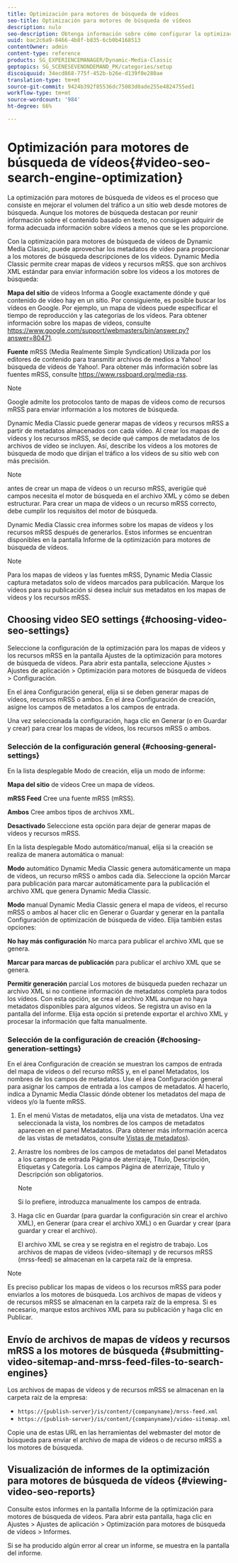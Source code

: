 ```yaml
---
title: Optimización para motores de búsqueda de vídeos
seo-title: Optimización para motores de búsqueda de vídeos
description: nulo
seo-description: Obtenga información sobre cómo configurar la optimización para motores de búsqueda de vídeos.
uuid: bac2c6a9-8466-4b8f-b835-6cb0b4168513
contentOwner: admin
content-type: reference
products: SG_EXPERIENCEMANAGER/Dynamic-Media-Classic
geptopics: SG_SCENESEVENONDEMAND_PK/categories/setup
discoiquuid: 34ecd868-775f-452b-b26e-d139f0e280ae
translation-type: tm+mt
source-git-commit: 9424b392f85536dc75083d0ade255e4824755ed1
workflow-type: tm+mt
source-wordcount: '984'
ht-degree: 66%

---
```



# Optimización para motores de búsqueda de vídeos{#video-seo-search-engine-optimization}

La optimización para motores de búsqueda de vídeos es el proceso que consiste en mejorar el volumen del tráfico a un sitio web desde motores de búsqueda. Aunque los motores de búsqueda destacan por reunir información sobre el contenido basado en texto, no consiguen adquirir de forma adecuada información sobre vídeos a menos que se les proporcione.

Con la optimización para motores de búsqueda de vídeos de Dynamic Media Classic, puede aprovechar los metadatos de vídeo para proporcionar a los motores de búsqueda descripciones de los vídeos. Dynamic Media Classic permite crear mapas de vídeos y recursos mRSS. que son archivos XML estándar para enviar información sobre los vídeos a los motores de búsqueda:

**Mapa del sitio** de vídeos Informa a Google exactamente dónde y qué contenido de vídeo hay en un sitio. Por consiguiente, es posible buscar los vídeos en Google. Por ejemplo, un mapa de vídeos puede especificar el tiempo de reproducción y las categorías de los vídeos. Para obtener información sobre los mapas de vídeos, consulte https://www.google.com/support/webmasters/bin/answer.py?answer=80471.

**Fuente** mRSS (Media Realmente Simple Syndication) Utilizada por los editores de contenido para transmitir archivos de medios a Yahoo! búsqueda de vídeos de Yahoo!. Para obtener más información sobre las fuentes mRSS, consulte https://www.rssboard.org/media-rss.

>[!NOTE]
>
>Google admite los protocolos tanto de mapas de vídeos como de recursos mRSS para enviar información a los motores de búsqueda.

Dynamic Media Classic puede generar mapas de vídeos y recursos mRSS a partir de metadatos almacenados con cada vídeo. Al crear los mapas de vídeos y los recursos mRSS, se decide qué campos de metadatos de los archivos de vídeo se incluyen. Así, describe los vídeos a los motores de búsqueda de modo que dirijan el tráfico a los vídeos de su sitio web con más precisión.

>[!NOTE]
>
>antes de crear un mapa de vídeos o un recurso mRSS, averigüe qué campos necesita el motor de búsqueda en el archivo XML y cómo se deben estructurar. Para crear un mapa de vídeos o un recurso mRSS correcto, debe cumplir los requisitos del motor de búsqueda.

Dynamic Media Classic crea informes sobre los mapas de vídeos y los recursos mRSS después de generarlos. Estos informes se encuentran disponibles en la pantalla Informe de la optimización para motores de búsqueda de vídeos.

>[!NOTE]
>
>Para los mapas de vídeos y las fuentes mRSS, Dynamic Media Classic captura metadatos solo de vídeos marcados para publicación. Marque los vídeos para su publicación si desea incluir sus metadatos en los mapas de vídeos y los recursos mRSS.

## Choosing video SEO settings {#choosing-video-seo-settings}

Seleccione la configuración de la optimización para los mapas de vídeos y los recursos mRSS en la pantalla Ajustes de la optimización para motores de búsqueda de vídeos. Para abrir esta pantalla, seleccione Ajustes > Ajustes de aplicación > Optimización para motores de búsqueda de vídeos > Configuración.

En el área Configuración general, elija si se deben generar mapas de vídeos, recursos mRSS o ambos. En el área Configuración de creación, asigne los campos de metadatos a los campos de entrada.

Una vez seleccionada la configuración, haga clic en Generar (o en Guardar y crear) para crear los mapas de vídeos, los recursos mRSS o ambos.

### Selección de la configuración general {#choosing-general-settings}

En la lista desplegable Modo de creación, elija un modo de informe:

**Mapa del sitio** de vídeos Cree un mapa de vídeos.

**mRSS Feed** Cree una fuente mRSS (mRSS).

**Ambos** Cree ambos tipos de archivos XML.

**Desactivado** Seleccione esta opción para dejar de generar mapas de vídeos y recursos mRSS.

En la lista desplegable Modo automático/manual, elija si la creación se realiza de manera automática o manual:

**Modo** automático Dynamic Media Classic genera automáticamente un mapa de vídeos, un recurso mRSS o ambos cada día. Seleccione la opción Marcar para publicación para marcar automáticamente para la publicación el archivo XML que genera Dynamic Media Classic.

**Modo** manual Dynamic Media Classic genera el mapa de vídeos, el recurso mRSS o ambos al hacer clic en Generar o Guardar y generar en la pantalla Configuración de optimización de búsqueda de vídeo. Elija también estas opciones:

**No hay más configuración** No marca para publicar el archivo XML que se genera.

**Marcar para marcas de publicación** para publicar el archivo XML que se genera.

**Permitir generación** parcial Los motores de búsqueda pueden rechazar un archivo XML si no contiene información de metadatos completa para todos los vídeos. Con esta opción, se crea el archivo XML aunque no haya metadatos disponibles para algunos vídeos. Se registra un aviso en la pantalla del informe. Elija esta opción si pretende exportar el archivo XML y procesar la información que falta manualmente.

### Selección de la configuración de creación {#choosing-generation-settings}

En el área Configuración de creación se muestran los campos de entrada del mapa de vídeos o del recurso mRSS y, en el panel Metadatos, los nombres de los campos de metadatos. Use el área Configuración general para asignar los campos de entrada a los campos de metadatos. Al hacerlo, indica a Dynamic Media Classic dónde obtener los metadatos del mapa de vídeos y/o la fuente mRSS.

1. En el menú Vistas de metadatos, elija una vista de metadatos. Una vez seleccionada la vista, los nombres de los campos de metadatos aparecen en el panel Metadatos. (Para obtener más información acerca de las vistas de metadatos, consulte [Vistas de metadatos](application-setup.md#metadata_views)).
1. Arrastre los nombres de los campos de metadatos del panel Metadatos a los campos de entrada Página de aterrizaje, Título, Descripción, Etiquetas y Categoría. Los campos Página de aterrizaje, Título y Descripción son obligatorios.

   >[!NOTE]
   >
   >Si lo prefiere, introduzca manualmente los campos de entrada.

1. Haga clic en Guardar (para guardar la configuración sin crear el archivo XML), en Generar (para crear el archivo XML) o en Guardar y crear (para guardar y crear el archivo).

   El archivo XML se crea y se registra en el registro de trabajo. Los archivos de mapas de vídeos (video-sitemap) y de recursos mRSS (mrss-feed) se almacenan en la carpeta raíz de la empresa.

>[!NOTE]
>
>Es preciso publicar los mapas de vídeos o los recursos mRSS para poder enviarlos a los motores de búsqueda. Los archivos de mapas de vídeos y de recursos mRSS se almacenan en la carpeta raíz de la empresa. Si es necesario, marque estos archivos XML para su publicación y haga clic en Publicar.

## Envío de archivos de mapas de vídeos y recursos mRSS a los motores de búsqueda {#submitting-video-sitemap-and-mrss-feed-files-to-search-engines}

Los archivos de mapas de vídeos y de recursos mRSS se almacenan en la carpeta raíz de la empresa:

* `https://{publish-server}/is/content/{companyname}/mrss-feed.xml`
* `https://{publish-server}/is/content/{companyname}/video-sitemap.xml`

Copie una de estas URL en las herramientas del webmaster del motor de búsqueda para enviar el archivo de mapa de vídeos o de recurso mRSS a los motores de búsqueda.

## Visualización de informes de la optimización para motores de búsqueda de vídeos {#viewing-video-seo-reports}

Consulte estos informes en la pantalla Informe de la optimización para motores de búsqueda de vídeos. Para abrir esta pantalla, haga clic en Ajustes > Ajustes de aplicación > Optimización para motores de búsqueda de vídeos > Informes.

Si se ha producido algún error al crear un informe, se muestra en la pantalla del informe.
